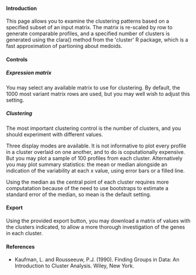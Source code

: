 
#### Introduction

This page allows you to examine the clustering patterns based on a specified subset of an input matrix. The matrix is re-scaled by row to generate comparable profiles, and a specified number of clusters is generated using the clara() method from the 'cluster' R package, which is a fast approximation of partioning about medoids. 

#### Controls

##### Expression matrix

You may select any available matrix to use for clustering. By default, the 1000 most variant matrix rows are used, but you may well wish to adjust this setting. 

##### Clustering

The most important clustering control is the number of clusters, and you should experiment with different values. 

Three display modes are available. It is not informative to plot every profile in a cluster overlaid on one another, and to do is coputationally expensive. But you may plot a sample of 100 profiles from each cluster. Alternatively you may plot summary statistics: the mean or median alongside an indication of the variability at each x value, using error bars or a filled line.

Using the median as the central point of each cluster requires more computatation because of the need to use bootstraps to estimate a standard error of the median, so mean is the default setting. 

#### Export

Using the provided export button, you may download a matrix of values with the clusters indicated, to allow a more thorough investigation of the genes in each cluster.

#### References

* Kaufman, L. and Rousseeuw, P.J. (1990). Finding Groups in Data: An Introduction to Cluster Analysis. Wiley, New York.
